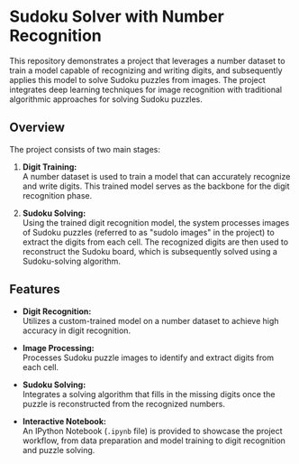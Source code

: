 # Sudoku Solver with Number Recognition

This repository demonstrates a project that leverages a number dataset to train a model capable of recognizing and writing digits, and subsequently applies this model to solve Sudoku puzzles from images. The project integrates deep learning techniques for image recognition with traditional algorithmic approaches for solving Sudoku puzzles.

## Overview

The project consists of two main stages:

1. **Digit Training:**  
   A number dataset is used to train a model that can accurately recognize and write digits. This trained model serves as the backbone for the digit recognition phase.

2. **Sudoku Solving:**  
   Using the trained digit recognition model, the system processes images of Sudoku puzzles (referred to as "sudolo images" in the project) to extract the digits from each cell. The recognized digits are then used to reconstruct the Sudoku board, which is subsequently solved using a Sudoku-solving algorithm.

## Features

- **Digit Recognition:**  
  Utilizes a custom-trained model on a number dataset to achieve high accuracy in digit recognition.
  
- **Image Processing:**  
  Processes Sudoku puzzle images to identify and extract digits from each cell.
  
- **Sudoku Solving:**  
  Integrates a solving algorithm that fills in the missing digits once the puzzle is reconstructed from the recognized numbers.
  
- **Interactive Notebook:**  
  An IPython Notebook (`.ipynb` file) is provided to showcase the project workflow, from data preparation and model training to digit recognition and puzzle solving.
